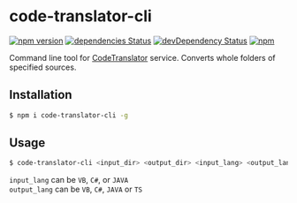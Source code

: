 code-translator-cli
=========
[![npm version](https://badge.fury.io/js/code-translator-cli.svg)](https://badge.fury.io/js/code-translator-cli)
[![dependencies Status](https://david-dm.org/iyegoroff/code-translator-cli/status.svg)](https://david-dm.org/iyegoroff/code-translator-cli)
[![devDependency Status](https://david-dm.org/iyegoroff/code-translator-cli/dev-status.svg)](https://david-dm.org/iyegoroff/code-translator-cli?type=dev)
[![npm](https://img.shields.io/npm/l/express.svg)](https://www.npmjs.com/package/code-translator-cli)

Command line tool for [CodeTranslator](http://www.carlosag.net/tools/codetranslator/) service. Converts whole folders of specified sources.

## Installation

```bash
$ npm i code-translator-cli -g
```

## Usage

```bash
$ code-translator-cli <input_dir> <output_dir> <input_lang> <output_lang>
```

`input_lang` can be `VB`, `C#`, or `JAVA` </br>
`output_lang` can be `VB`, `C#`, `JAVA` or `TS`